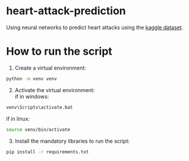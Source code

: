 # heart-attack-prediction

Using neural networks to predict heart attacks using the <a href="https://www.kaggle.com/rashikrahmanpritom/heart-attack-analysis-prediction-dataset">kaggle dataset</a>.

# How to run the script
1. Create a virtual environment:
```sh
python -m venv venv
```
2. Activate the virtual environment: <br>
if in windows:
```sh
venv\Scripts\activate.bat
```
if in linux:
```sh
source venv/bin/activate
```
3. Install the mandatory libraries to run the script:
```sh
pip install -r requirements.txt
```
